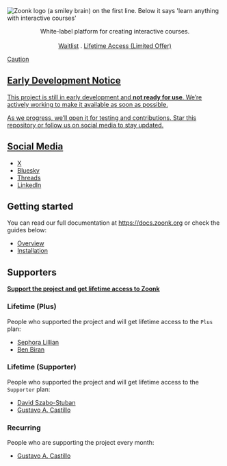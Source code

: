 <picture>
  <source media="(prefers-color-scheme: dark)" srcset="https://github.com/user-attachments/assets/345ed7d9-40a8-4ebb-adf1-8f22cafa492d">
  <source media="(prefers-color-scheme: light)" srcset="https://github.com/user-attachments/assets/8d018809-14b9-435b-9409-d515c599335d">
  <img alt="Zoonk logo (a smiley brain) on the first line. Below it says 'learn anything with interactive courses'" src="https://github.com/user-attachments/assets/8d018809-14b9-435b-9409-d515c599335d">
</picture>

<p align="center">
  White-label platform for creating interactive courses.
  <br />
  <br />
  <a href="https://forms.gle/jHeTqPUkw1vA7wLh8">Waitlist</a>
  .
  <a href="https://github.com/sponsors/ceolinwill?frequency=one-time">Lifetime Access (Limited Offer)
</p>

> [!CAUTION]
>
> ## Early Development Notice
>
> This project is still in early development and **not ready for use**. We’re actively working to make it available as soon as possible.
>
> As we progress, we’ll open it for testing and contributions. Star this repository or follow us on social media to stay updated.

## Social Media

- [X](https://x.com/zoonkorg)
- [Bluesky](https://bsky.app/profile/zoonk.bsky.social)
- [Threads](https://www.threads.net/@zoonkorg)
- [LinkedIn](https://www.linkedin.com/company/zoonk)

## Getting started

You can read our full documentation at https://docs.zoonk.org or check the guides below:

- [Overview](./guides/introduction/overview.md)
- [Installation](./guides/introduction/installation.md)

## Supporters

**[Support the project and get lifetime access to Zoonk](https://github.com/sponsors/ceolinwill?frequency=one-time)**

### Lifetime (Plus)

People who supported the project and will get lifetime access to the `Plus` plan:

- [Sephora Lillian](https://github.com/sephoralillian)
- [Ben Biran](https://github.com/benbiran)

### Lifetime (Supporter)

People who supported the project and will get lifetime access to the `Supporter` plan:

- [David Szabo-Stuban](https://github.com/ssdavidai)
- [Gustavo A. Castillo](https://github.com/guscastilloa)

### Recurring

People who are supporting the project every month:

- [Gustavo A. Castillo](https://github.com/guscastilloa)

